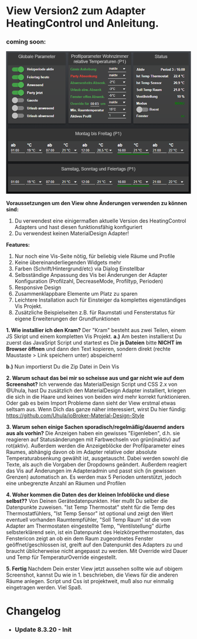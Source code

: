 

# View Version2 zum Adapter HeatingControl und Anleitung. 

### coming soon:

![preview.png](/admin/preview.png) 

**Voraussetzungen um den View ohne Änderungen verwenden zu können sind:**
1. Du verwendest eine einigermaßen aktuelle Version des HeatingControl Adapters und hast diesen funktionsfähig konfiguriert
2. Du verwendest keinen MaterialDesign Adapter!

**Features:**
1. Nur noch eine Vis-Seite nötig, für beliebig viele Räume und Profile
2. Keine übereinanderliegenden Widgets mehr
3. Farben (Schrift/Hintergrund/etc) via Dialog Einstellbar
4. Selbsständige Anpassung des Vis bei Änderungen der Adapter Konfiguration (Profilzahl, DecreaseMode, Profiltyp, Perioden)
5. Responsive Design
6. Zusammenklappbare Elemente um Platz zu sparen
7. Leichtere Installation auch für Einsteiger da komplettes eigenständiges Vis Projekt.
8. Zusätzliche Beispielseiten z.B. für Raumstati und Fensterstatus für eigene Erweiterungen der Grundfunktionen


**1. Wie installier ich den Kram?**
Der "Kram" besteht aus zwei Teilen, einem JS Skript und einem kompletten Vis Projekt.
**a.)**  Am besten installierst Du zuerst das JavaSript Script und startest es
Die **js Dateien** bitte **NICHT im Browser öffnen** und dann den Text kopieren, sondern direkt (rechte Maustaste > Link speichern unter) abspeichern!

**b.)** Nun importierst Du die Zip Datei in Dein Vis



**2. Warum schaut das bei mir so scheisse aus und gar nicht wie auf dem Screenshot?**
Ich verwende das MaterialDesign Script und CSS 2.x von @Uhula, hast Du zusätzlich den MaterialDesign Adapter installiert, kriegen die sich in die Haare und keines von beiden wird mehr korrekt funktionieren. Oder gab es beim Import Probleme dann sieht der View erstmal etwas seltsam aus. Wenn Dich das ganze näher interessiert, wirst Du hier fündig: https://github.com/Uhula/ioBroker-Material-Design-Style

**3. Warum sehen einige Sachen sporadisch/regelmäßig/dauernd anders aus als vorhin?**
Die Anzeigen haben ein gewisses "Eigenleben", d.h. sie reagieren auf Statusänderungen mit Farbwechseln von grün(inaktiv) auf rot(aktiv). Außerdem werden die Anzeigeblöcke der Profilparameter eines Raumes, abhängig davon ob im Adapter relative oder absolute Temperaturabsenkung gewählt ist, ausgetauscht. Dabei werden sowohl die Texte, als auch die Vorgaben der Dropdowns geändert.
Außerdem reagiert das Vis auf Änderungen im Adapteradmin und passt sich (in gewissen Grenzen) automatisch an. Es werden max 5 Perioden unterstützt, jedoch eine unbegrenzte Anzahl an Räumen und Profilen

**4. Woher kommen die Daten des der kleinen Infoblöcke und diese selbst??**
Von Deinen Gerätedatenpunkten. Hier mußt Du selber die Datenpunkte zuweisen. "Ist Temp Thermostat" steht für die Temp des Thermostatfühlers, "Ist Temp Sensor" ist optional und zeigt den Wert eventuell vorhanden Raumtempfühler, "Soll Temp Raum" ist die vom Adapter am Thermostaten eingestellte Temp, "Ventilstellung" dürfte selbsterklärend sein, ist ein Datenpunkt des Heizkörperthermostaten, das Fenstericon zeigt an ob ein dem Raum zugeordnetes Fenster geöffnet/geschlossen ist, greift auf den Datenpunkt des Adapters zu und braucht üblicherweise nicht angepasst zu werden. Mit Override wird Dauer und Temp für TemperaturOverride eingestellt.



**5. Fertig**
Nachdem Dein erster View jetzt aussehen sollte wie auf obigem Screenshot, kannst Du wie in 1. beschrieben, die Views für die anderen Räume anlegen. Script und Css ist projektweit, muß also nur einmalig eingetragen werden. Viel Spaß.

# Changelog

* ### Update 8.3.20 - Init 

